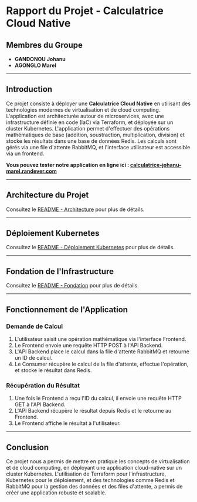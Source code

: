 # Rapport du Projet - Calculatrice Cloud Native

## Membres du Groupe
- **GANDONOU Johanu**
- **AGONGLO Marel**

---

## Introduction

Ce projet consiste à déployer une **Calculatrice Cloud Native** en utilisant des technologies modernes de virtualisation et de cloud computing. L'application est architecturée autour de microservices, avec une infrastructure définie en code (IaC) via Terraform, et déployée sur un cluster Kubernetes. L'application permet d'effectuer des opérations mathématiques de base (addition, soustraction, multiplication, division) et stocke les résultats dans une base de données Redis. Les calculs sont gérés via une file d'attente RabbitMQ, et l'interface utilisateur est accessible via un frontend.

**Vous pouvez tester notre application en ligne ici : [calculatrice-johanu-marel.randever.com](http://calculatrice-johanu-marel.randever.com/)**

---

## Architecture du Projet

Consultez le [README - Architecture](./architecture/README.md) pour plus de détails.

---

## Déploiement Kubernetes

Consultez le [README - Déploiement Kubernetes](./kubernetes/README.md) pour plus de détails.

---

## Fondation de l'Infrastructure

Consultez le [README - Fondation](./foundation/README.md) pour plus de détails.

---

## Fonctionnement de l'Application

### Demande de Calcul

1. L'utilisateur saisit une opération mathématique via l'interface Frontend.
2. Le Frontend envoie une requête HTTP POST à l'API Backend.
3. L'API Backend place le calcul dans la file d'attente RabbitMQ et retourne un ID de calcul.
4. Le Consumer récupère le calcul de la file d'attente, effectue l'opération, et stocke le résultat dans Redis.

### Récupération du Résultat

1. Une fois le Frontend a reçu l'ID du calcul, il envoie une requête HTTP GET à l'API Backend.
2. L'API Backend récupère le résultat depuis Redis et le retourne au Frontend.
3. Le Frontend affiche le résultat à l'utilisateur.

---

## Conclusion

Ce projet nous a permis de mettre en pratique les concepts de virtualisation et de cloud computing, en déployant une application cloud-native sur un cluster Kubernetes. L'utilisation de Terraform pour l'infrastructure, Kubernetes pour le déploiement, et des technologies comme Redis et RabbitMQ pour la gestion des données et des files d'attente, a permis de créer une application robuste et scalable.

